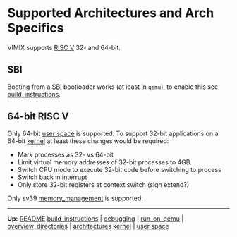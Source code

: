 # Supported Architectures and Arch Specifics

VIMIX supports [RISC V](riscv/RISCV.md) 32- and 64-bit.


## SBI

Booting from a [SBI](riscv/SBI.md) bootloader works (at least in `qemu`), to enable this see [build_instructions](build_instructions.md). 


## 64-bit RISC V

Only 64-bit [user space](userspace/userspace.md) is supported.
To support 32-bit applications on a 64-bit [kernel](kernel/kernel.md) at least these changes would be required:
- Mark processes as 32- vs 64-bit
- Limit virtual memory addresses of 32-bit processes to 4GB.
- Switch CPU mode to execute 32-bit code before switching to process
- Switch back in interrupt
- Only store 32-bit registers at context switch (sign extend?)

Only sv39 [memory_management](kernel/mm/memory_management.md) is supported.


---
**Up:** [README](../README.md)
[build_instructions](build_instructions.md) | [debugging](debugging.md) | [run_on_qemu](run_on_qemu.md) | [overview_directories](../overview_directories.md) | [architectures](architectures.md) 
[kernel](../kernel/kernel.md) | [user space](userspace.md)
